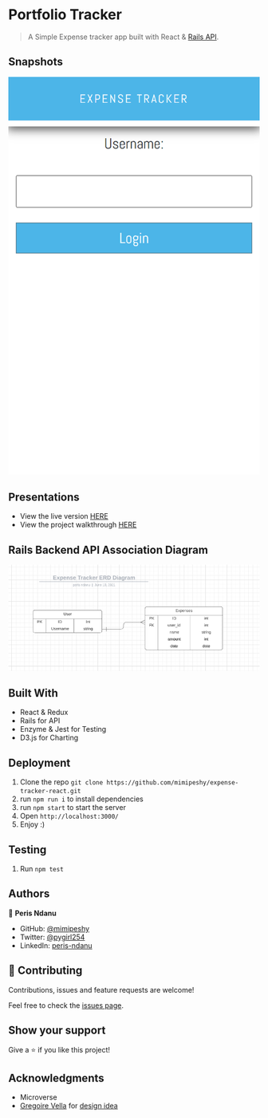 # Portfolio Tracker

> A Simple Expense tracker app built with React & [Rails API](https://github.com/mimipeshy/expense-tracker).

## Snapshots

![image](images/login.png)

## Presentations

- View the live version [HERE](https://peris-expense-tracker.netlify.app)
- View the project walkthrough [HERE](https://www.loom.com/share/158f47e0133447af866be2f48391bcec)

## Rails Backend API Association Diagram

![image](images/ERD.PNG)

## Built With

- React & Redux
- Rails for API
- Enzyme & Jest for Testing
- D3.js for Charting

## Deployment

1. Clone the repo `git clone https://github.com/mimipeshy/expense-tracker-react.git`
2. run `npm run i` to install dependencies
3. run `npm start` to start the server
4. Open `http://localhost:3000/`
5. Enjoy :)

## Testing

1. Run `npm test`

## Authors

👤 **Peris Ndanu**

- GitHub: [@mimipeshy](https://github.com/mimipeshy)
- Twitter: [@pygirl254](https://twitter.com/pygirl254)
- LinkedIn: [peris-ndanu](https://www.linkedin.com/in/peris-ndanu-405083193/)

## 🤝 Contributing

Contributions, issues and feature requests are welcome!

Feel free to check the [issues page](https://github.com/mimipeshy/expense-tracker-react/issues).

## Show your support

Give a ⭐️ if you like this project!

## Acknowledgments

- Microverse
- [Gregoire Vella](https://www.behance.net/gregoirevella) for [design idea](https://www.behance.net/gallery/13271423/Bodytrackit-An-iOs-app-Branding-UX-and-UI)

